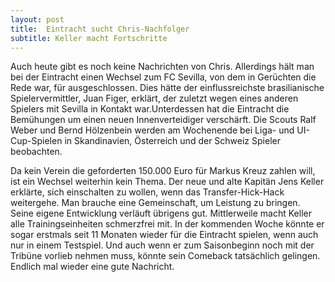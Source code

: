 ```yaml
---
layout: post
title:  Eintracht sucht Chris-Nachfolger
subtitle: Keller macht Fortschritte
---
```


Auch heute gibt es noch keine Nachrichten von Chris. Allerdings hält man bei der Eintracht einen Wechsel zum FC Sevilla, von dem in Gerüchten die Rede war, für ausgeschlossen. Dies hätte der einflussreichste brasilianische Spielervermittler, Juan Figer, erklärt, der zuletzt wegen eines anderen Spielers mit Sevilla in Kontakt war.Unterdessen hat die Eintracht die Bemühungen um einen neuen Innenverteidiger verschärft. Die Scouts Ralf Weber und Bernd Hölzenbein werden am Wochenende bei Liga- und UI-Cup-Spielen in Skandinavien, Österreich und der Schweiz Spieler beobachten.

Da kein Verein die geforderten 150.000 Euro für Markus Kreuz zahlen will, ist ein Wechsel weiterhin kein Thema. Der neue und alte Kapitän Jens Keller erklärte, sich einschalten zu wollen, wenn das Transfer-Hick-Hack weitergehe. Man brauche eine Gemeinschaft, um Leistung zu bringen.  
Seine eigene Entwicklung verläuft übrigens gut. Mittlerweile macht Keller alle Trainingseinheiten schmerzfrei mit. In der kommenden Woche könnte er sogar erstmals seit 11 Monaten wieder für die Eintracht spielen, wenn auch nur in einem Testspiel. Und auch wenn er zum Saisonbeginn noch mit der Tribüne vorlieb nehmen muss, könnte sein Comeback tatsächlich gelingen. Endlich mal wieder eine gute Nachricht.
